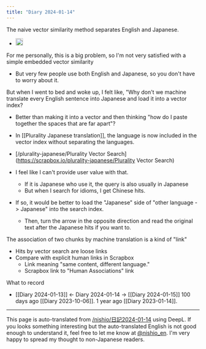 ```yaml
---
title: "Diary 2024-01-14"
---
```



The naive vector similarity method separates English and Japanese.
- <img src='https://scrapbox.io/api/pages/nishio-en/ベクトル空間で英語と日本語は分離してる/icon' alt='ベクトル空間で英語と日本語は分離してる.icon' height="19.5"/>

For me personally, this is a big problem, so I'm not very satisfied with a simple embedded vector similarity
- But very few people use both English and Japanese, so you don't have to worry about it.

But when I went to bed and woke up, I felt like, "Why don't we machine translate every English sentence into Japanese and load it into a vector index?
- Better than making it into a vector and then thinking "how do I paste together the spaces that are far apart"?

- In [[Plurality Japanese translation]], the language is now included in the vector index without separating the languages.
- [/plurality-japanese/Plurality Vector Search](https://scrapbox.io/plurality-japanese/Plurality Vector Search)
- I feel like I can't provide user value with that.
    - If it is Japanese who use it, the query is also usually in Japanese
    - But when I search for idioms, I get Chinese hits.
- If so, it would be better to load the "Japanese" side of "other language -> Japanese" into the search index.
    - Then, turn the arrow in the opposite direction and read the original text after the Japanese hits if you want to.

The association of two chunks by machine translation is a kind of "link"
- Hits by vector search are loose links
- Compare with explicit human links in Scrapbox
    - Link meaning "same content, different language."
    - Scrapbox link to "Human Associations" link

What to record

- [[Diary 2024-01-13]] ← Diary 2024-01-14 → [[Diary 2024-01-15]]
100 days ago [[Diary 2023-10-06]].
1 year ago [[Diary 2023-01-14]].
---
This page is auto-translated from [/nishio/日記2024-01-14](https://scrapbox.io/nishio/日記2024-01-14) using DeepL. If you looks something interesting but the auto-translated English is not good enough to understand it, feel free to let me know at [@nishio_en](https://twitter.com/nishio_en). I'm very happy to spread my thought to non-Japanese readers.
